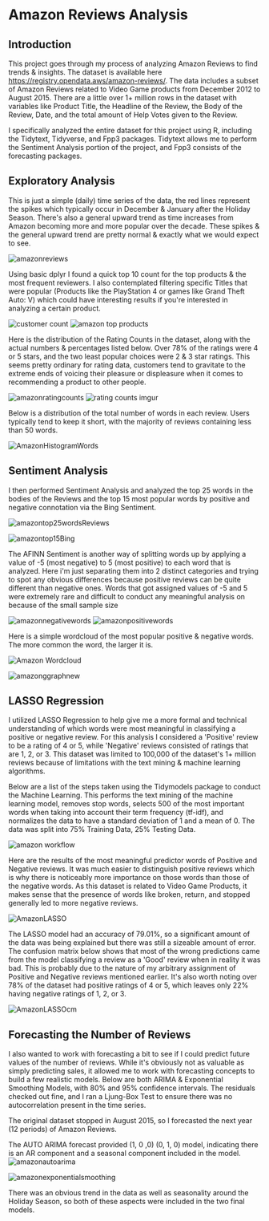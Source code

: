 # Amazon Reviews Analysis

## Introduction
This project goes through my process of analyzing Amazon Reviews to find trends & insights.  The dataset is available here https://registry.opendata.aws/amazon-reviews/.  The data includes a subset of Amazon Reviews related to Video Game products from December 2012 to August 2015.  There are a little over 1+ million rows in the dataset with variables like Product Title, the Headline of the Review, the Body of the Review, Date, and the total amount of Help Votes given to the Review.

I specifically analyzed the entire dataset for this project using R, including the Tidytext, Tidyverse, and Fpp3 packages.  Tidytext allows me to perform the Sentiment Analysis portion of the project, and Fpp3 consists of the forecasting packages.

## Exploratory Analysis
This is just a simple (daily) time series of the data, the red lines represent the spikes which typically occur in December & January after the Holiday Season.  There's also a general upward trend as time increases from Amazon becoming more and more popular over the decade.  These spikes & the general upward trend are pretty normal & exactly what we would expect to see.

![amazonreviews](https://user-images.githubusercontent.com/16946556/75714753-246ed000-5c81-11ea-8c7a-ef3c175e144e.png)

Using basic dplyr I found a quick top 10 count for the top products & the most frequent reviewers.  I also contemplated filtering specific Titles that were popular (Products like the PlayStation 4 or games like Grand Theft Auto: V) which could have interesting results if you're interested in analyzing a certain product.

![customer count](https://user-images.githubusercontent.com/16946556/76690608-d94ca980-65fe-11ea-8326-4c930987dd3c.png)
![amazon top products](https://user-images.githubusercontent.com/16946556/76690609-d9e54000-65fe-11ea-8369-25138ae047ca.png)


Here is the distribution of the Rating Counts in the dataset, along with the actual numbers & percentages listed below.  Over 78% of the ratings were 4 or 5 stars, and the two least popular choices were 2 & 3 star ratings.  This seems pretty ordinary for rating data, customers tend to gravitate to the extreme ends of voicing their pleasure or displeasure when it comes to recommending a product to other people.

![amazonratingcounts](https://user-images.githubusercontent.com/16946556/77356708-16522380-6d04-11ea-8a51-9bc24239c76b.png)
![rating counts imgur](https://user-images.githubusercontent.com/16946556/77356710-16eaba00-6d04-11ea-98d0-b7f984f1c8b3.png)

Below is a distribution of the total number of words in each review.  Users typically tend to keep it short, with the majority of reviews containing less than 50 words.  

![AmazonHistogramWords](https://user-images.githubusercontent.com/16946556/81755474-b9eec300-946d-11ea-9395-2fc25db1909e.png)


## Sentiment Analysis
I then performed Sentiment Analysis and analyzed the top 25 words in the bodies of the Reviews and the top 15 most popular words by positive and negative connotation via the Bing Sentiment.  

![amazontop25wordsReviews](https://user-images.githubusercontent.com/16946556/75707751-57f72d80-5c74-11ea-8588-4a98a78d4624.png)

![amazontop15Bing](https://user-images.githubusercontent.com/16946556/75707757-59c0f100-5c74-11ea-8808-b8cae7c365dd.png)

The AFINN Sentiment is another way of splitting words up by applying a value of -5 (most negative) to 5 (most positive) to each word that is analyzed.  Here i'm just separating them into 2 distinct categories and trying to spot any obvious differences because positive reviews can be quite different than negative ones.  Words that got assigned values of -5 and 5 were extremely rare and difficult to conduct any meaningful analysis on because of the small sample size

![amazonnegativewords](https://user-images.githubusercontent.com/16946556/75707755-59c0f100-5c74-11ea-8c84-96dfbd4d6ec7.png)
![amazonpositivewords](https://user-images.githubusercontent.com/16946556/75707756-59c0f100-5c74-11ea-92f9-3704e20ce6ba.png)

Here is a simple wordcloud of the most popular positive & negative words.  The more common the word, the larger it is. 

![Amazon Wordcloud](https://user-images.githubusercontent.com/16946556/75715404-369d3e00-5c82-11ea-8078-a64f19cd94ee.png)

![amazonggraphnew](https://user-images.githubusercontent.com/16946556/84967500-f21a9e80-b0c8-11ea-86af-f5f26575fed3.png)


## LASSO Regression
I utilized LASSO Regression to help give me a more formal and technical understanding of which words were most meaningful in classifying a positive or negative review.  For this analysis I considered a 'Positive' review to be a rating of 4 or 5, while 'Negative' reviews consisted of ratings that are 1, 2, or 3.  This dataset was limited to 100,000 of the dataset's 1+ million reviews because of limitations with the text mining & machine learning algorithms.

Below are a list of the steps taken using the Tidymodels package to conduct the Machine Learning.  This performs the text mining of the machine learning model, removes stop words, selects 500 of the most important words when taking into account their term frequency (tf-idf), and normalizes the data to have a standard deviation of 1 and a mean of 0.  The data was split into 75% Training Data, 25% Testing Data.

![amazon workflow](https://user-images.githubusercontent.com/16946556/81755962-3504a900-946f-11ea-8835-c5d07ca19eb5.png)

Here are the results of the most meaningful predictor words of Positive and Negative reviews.  It was much easier to distinguish positive reviews which is why there is noticeably more importance on those words than those of the negative words.  As this dataset is related to Video Game Products, it makes sense that the presence of words like broken, return, and stopped generally led to more negative reviews. 

![AmazonLASSO](https://user-images.githubusercontent.com/16946556/81755471-b9562c80-946d-11ea-9842-ffe136ab037e.png)

The LASSO model had an accuracy of 79.01%, so a significant amount of the data was being explained but there was still a sizeable amount of error.  The confusion matrix below shows that most of the wrong predictions came from the model classifying a review as a 'Good' review when in reality it was bad.  This is probably due to the nature of my arbitrary assignment of Positive and Negative reviews mentioned earlier.  It's also worth noting over 78% of the dataset had positive ratings of 4 or 5, which leaves only 22% having negative ratings of 1, 2, or 3.

![AmazonLASSOcm](https://user-images.githubusercontent.com/16946556/81755473-b9eec300-946d-11ea-940e-cd5696773840.png)

## Forecasting the Number of Reviews
I also wanted to work with forecasting a bit to see if I could predict future values of the number of reviews.  While it's obviously not as valuable as simply predicting sales, it allowed me to work with forecasting concepts to build a few realistic models.  Below are both ARIMA & Exponential Smoothing Models, with 80% and 95% confidence intervals.  The residuals checked out fine, and I ran a Ljung-Box Test to ensure there was no autocorrelation present in the time series.  

The original dataset stopped in August 2015, so I forecasted the next year (12 periods) of Amazon Reviews.

The AUTO ARIMA forecast provided (1, 0 ,0) (0, 1, 0) model, indicating there is an AR component and a seasonal component included in the model.
![amazonautoarima](https://user-images.githubusercontent.com/16946556/75707752-59285a80-5c74-11ea-8ee0-585e1cbd118c.png)

![amazonexponentialsmoothing](https://user-images.githubusercontent.com/16946556/75707753-59285a80-5c74-11ea-8d17-ed225f31399d.png)

There was an obvious trend in the data as well as seasonality around the Holiday Season, so both of these aspects were included in the two final models.  
